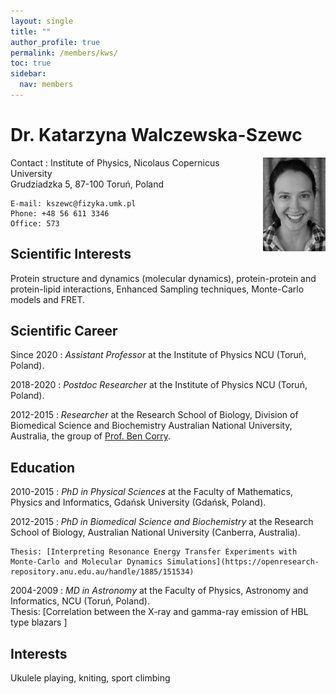 ```yaml
---
layout: single
title: ""
author_profile: true
permalink: /members/kws/
toc: true
sidebar:
  nav: members
---
```


Dr. Katarzyna Walczewska-Szewc
===================
<img align="right" width="100" src="/assets/images/kws.png">

Contact
:   Institute of Physics, Nicolaus Copernicus University  
    Grudziadzka 5, 87-100 Toruń, Poland  
    
    E-mail: kszewc@fizyka.umk.pl
    Phone: +48 56 611 3346  
    Office: 573 

Scientific Interests
-----------------  

Protein structure and dynamics (molecular dynamics), protein-protein and protein-lipid interactions, Enhanced Sampling techniques, Monte-Carlo models and FRET.


Scientific Career
-----------------

Since 2020
:   *Assistant Professor* at the Institute of Physics NCU (Toruń, Poland).

2018-2020
:   *Postdoc Researcher* at the Institute of Physics NCU (Toruń, Poland).

2012-2015
:   *Researcher* at the Research School of Biology, Division of Biomedical Science and Biochemistry
    Australian National University, Australia, the group of [Prof. Ben Corry](https://biology.anu.edu.au/research/groups/corry-group-transport-proteins-and-computational-biophysics).


Education
---------

2010-2015
:   *PhD in Physical Sciences* at the Faculty of Mathematics, Physics and Informatics, Gdańsk University (Gdańsk, Poland).

2012-2015
:   *PhD in Biomedical Science and Biochemistry* at the Research School of Biology, Australian National University (Canberra, Australia).

    Thesis: [Interpreting Resonance Energy Transfer Experiments with Monte-Carlo and Molecular Dynamics Simulations](https://openresearch-repository.anu.edu.au/handle/1885/151534)

2004-2009
:   *MD in Astronomy* at the Faculty of Physics, Astronomy and Informatics, NCU (Toruń, Poland).  
    Thesis: [Correlation between the X-ray and gamma-ray emission of HBL type blazars ]

Interests
---------

Ukulele playing, kniting, sport climbing
